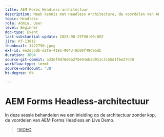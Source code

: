 ```yaml
---
title: AEM Forms Headless-architectuur
description: Maak kennis met Headless Architecture, de voordelen van AEM Forms Headless en Live Demo.
topic: Headless
role: Admin, User
level: Beginner
doc-type: Event
last-substantial-update: 2023-08-25T00:00:00Z
jira: KT-13812
thumbnail: 3422750.jpeg
exl-id: ee2d35db-d2fe-4191-9043-8b00f49d95db
duration: 3004
source-git-commit: a336f9d76d0b270694eb2d911c3c65d1fbe27d40
workflow-type: tm+mt
source-wordcount: '38'
ht-degree: 0%

---
```


# AEM Forms Headless-architectuur

In deze sessie behandelen we een inleiding op de architectuur zonder kop, de voordelen van AEM Forms Headless en Live Demo.

>[!VIDEO](https://video.tv.adobe.com/v/3422750/?learn=on)
